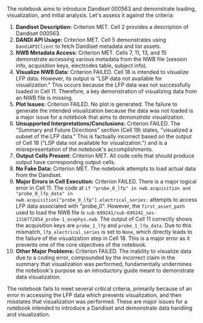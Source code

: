 The notebook aims to introduce Dandiset 000563 and demonstrate loading, visualization, and initial analysis. Let's assess it against the criteria:

1.  **Dandiset Description:** Criterion MET. Cell 2 provides a description of Dandiset 000563.
2.  **DANDI API Usage:** Criterion MET. Cell 5 demonstrates using `DandiAPIClient` to fetch Dandiset metadata and list assets.
3.  **NWB Metadata Access:** Criterion MET. Cells 7, 11, 13, and 15 demonstrate accessing various metadata from the NWB file (session info, acquisition keys, electrodes table, subject info).
4.  **Visualize NWB Data:** Criterion FAILED. Cell 18 is intended to visualize LFP data. However, its output is "LSP data not available for visualization." This occurs because the LFP data was not successfully loaded in Cell 11. Therefore, a key demonstration of visualizing data from an NWB file is missing.
5.  **Plot Issues:** Criterion FAILED. No plot is generated. The failure to generate the intended visualization because the data was not loaded is a major issue for a notebook that aims to *demonstrate* visualization.
6.  **Unsupported Interpretations/Conclusions:** Criterion FAILED. The "Summary and Future Directions" section (Cell 19) states, "visualized a subset of the LFP data." This is factually incorrect based on the output of Cell 18 ("LSP data not available for visualization.") and is a misrepresentation of the notebook's accomplishments.
7.  **Output Cells Present:** Criterion MET. All code cells that should produce output have corresponding output cells.
8.  **No Fake Data:** Criterion MET. The notebook attempts to load actual data from the Dandiset.
9.  **Major Errors in Cell Execution:** Criterion FAILED. There is a major logical error in Cell 11. The code at `if "probe_0_lfp" in nwb.acquisition and "probe_0_lfp_data" in nwb.acquisition["probe_0_lfp"].electrical_series:` attempts to access LFP data associated with "probe_0". However, the `first_asset_path` used to load the NWB file is `sub-699241/sub-699241_ses-1318772854_probe-1_ecephys.nwb`. The output of Cell 11 correctly shows the acquisition keys are `probe_1_lfp` and `probe_1_lfp_data`. Due to this mismatch, `lfp_electrical_series` is set to `None`, which directly leads to the failure of the visualization step in Cell 18. This is a major error as it prevents one of the core objectives of the notebook.
10. **Other Major Problems:** Criterion FAILED. The inability to visualize data due to a coding error, compounded by the incorrect claim in the summary that visualization was performed, fundamentally undermines the notebook's purpose as an introductory guide meant to demonstrate data visualization.

The notebook fails to meet several critical criteria, primarily because of an error in accessing the LFP data which prevents visualization, and then misstates that visualization was performed. These are major issues for a notebook intended to introduce a Dandiset and demonstrate data handling and visualization.